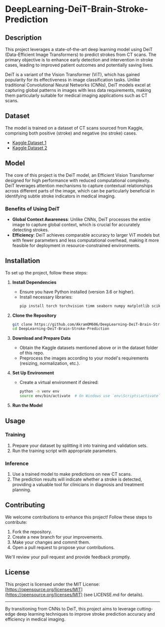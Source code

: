 # DeepLearning-DeiT-Brain-Stroke-Prediction

## Description
This project leverages a state-of-the-art deep learning model using DeiT (Data-Efficient Image Transformers) to predict strokes from CT scans. The primary objective is to enhance early detection and intervention in stroke cases, leading to improved patient outcomes and potentially saving lives.

DeiT is a variant of the Vision Transformer (ViT), which has gained popularity for its effectiveness in image classification tasks. Unlike traditional Convolutional Neural Networks (CNNs), DeiT models excel at capturing global patterns in images with less data requirements, making them particularly suitable for medical imaging applications such as CT scans.

## Dataset
The model is trained on a dataset of CT scans sourced from Kaggle, comprising both positive (stroke) and negative
(no stroke) cases.

- [Kaggle Dataset 1](https://www.kaggle.com/datasets/noshintasnia/brain-stroke-prediction-ct-scan-image-dataset)
- [Kaggle Dataset 2](https://www.kaggle.com/datasets/alymaher/brain-stroke-ct-scan-image)

## Model
The core of this project is the DeiT model, an Efficient Vision Transformer designed for high performance with reduced computational complexity. DeiT leverages attention mechanisms to capture contextual relationships across different parts of the image, which can be particularly beneficial in identifying subtle stroke indicators in medical imaging.

### Benefits of Using DeiT
- **Global Context Awareness**: Unlike CNNs, DeiT processes the entire image to capture global context, which is crucial for accurately detecting strokes.
- **Efficiency**: DeiT achieves comparable accuracy to larger ViT models but with fewer parameters and less computational overhead, making it more feasible for deployment in resource-constrained environments.

## Installation
To set up the project, follow these steps:

1. **Install Dependencies**
   - Ensure you have Python installed (version 3.6 or higher).
   - Install necessary libraries:
     ```bash
     pip install torch torchvision timm seaborn numpy matplotlib scikit-learn 
     ```

2. **Clone the Repository**
   ```bash
   git clone https://github.com/AkramOM606/DeepLearning-DeiT-Brain-Stroke-Prediction.git
   cd DeepLearning-DeiT-Brain-Stroke-Prediction
   ```

3. **Download and Prepare Data**
   - Obtain the Kaggle datasets mentioned above or in the dataset folder of this repo.
   - Preprocess the images according to your model's requirements (resizing, normalization, etc.).

4. **Set Up Environment**
   - Create a virtual environment if desired:
     ```bash
     python -m venv env
     source env/bin/activate  # On Windows use `env\Scripts\activate`
     ```

5. **Run the Model**

## Usage
### Training
1. Prepare your dataset by splitting it into training and validation sets.
2. Run the training script with appropriate parameters.

### Inference
1. Use a trained model to make predictions on new CT scans.
2. The prediction results will indicate whether a stroke is detected, providing a valuable tool for clinicians in diagnosis and treatment planning.

## Contributing
We welcome contributions to enhance this project! Follow these steps to contribute:

1. Fork the repository.
2. Create a new branch for your improvements.
3. Make your changes and commit them.
4. Open a pull request to propose your contributions.

We'll review your pull request and provide feedback promptly.

## License
This project is licensed under the MIT License:
[https://opensource.org/licenses/MIT](https://opensource.org/licenses/MIT) (see LICENSE.md for details).

---

By transitioning from CNNs to DeiT, this project aims to leverage cutting-edge deep learning techniques to improve stroke prediction accuracy and efficiency in medical imaging.
